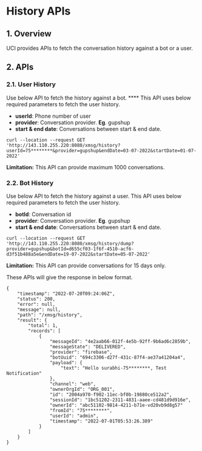 # History APIs

## 1. Overview

UCI provides APIs to fetch the conversation history against a bot or a user.

## **2. APIs**

### **2.1. User History**

Use below API to fetch the history against a bot. **** This API uses below required parameters to fetch the user history.

* **userId**: Phone number of user
* **provider**: Conversation provider. **Eg**. gupshup
* **start & end date**: Conversations between start & end date.

```
curl --location --request GET 'http://143.110.255.220:8080/xmsg/history?userId=75********&provider=gupshup&endDate=03-07-2022&startDate=01-07-2022'
```

**Limitation:** This API can provide maximum 1000 conversations.

### **2.2. Bot History**

Use below API to fetch the history against a user. This API uses below required parameters to fetch the user history.

* **botId**: Conversation id
* **provider**: Conversation provider. **Eg**. gupshup
* **start & end date**: Conversations between start & end date.

```
curl --location --request GET 'http://143.110.255.220:8080/xmsg/history/dump?provider=gupshup&botId=d655cf03-1f6f-4510-acf6-d3f51b488a5e&endDate=19-07-2022&startDate=05-07-2022'
```

**Limitation:** This API can provide conversations for 15 days only.

These APIs will give the response in below format.

```
{
    "timestamp": "2022-07-20T09:24:06Z",
    "status": 200,
    "error": null,
    "message": null,
    "path": "/xmsg/history",
    "result": {
        "total": 1,
        "records": [
            {
                "messageId": "4e2aab66-012f-4e5b-92ff-9b6ad6c2859b",
                "messageState": "DELIVERED",
                "provider": "firebase",
                "botUuid": "694c3306-d27f-431c-87f4-ae37a41204a4",
                "payload": {
                    "text": "Hello surabhi-75********, Test Notification"
                },
                "channel": "web",
                "ownerOrgId": "ORG_001",
                "id": "2004a970-f902-11ec-bf0b-19880ce512a2",
                "sessionId": "1bc51202-2311-4831-aaee-cd481d9d916e",
                "ownerId": "abc51102-9814-4211-b71e-vd20vb9d8g57"
                "fromId": "75********",
                "userId": "admin",
                "timestamp": "2022-07-01T05:53:26.389"
            }
        ]
    }
}
```
